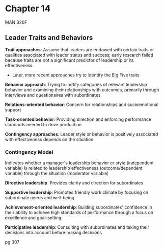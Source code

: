# Chapter 14

MAN 320F

## Leader Traits and Behaviors

**Trait approaches**: Assume that leaders are endowed with certain traits or qualities associated with leader status and success; early research failed because traits are not a significant predictor of leadership or its effectiveness

- Later, more recent approaches try to identify the Big Five traits

**Behavior approach**: Trying to indtify categories of relevant leadership behavior and examining their relationships with outcomes, primarily through interviews and questionaires with subordinates

**Relations-oriented behavior**: Concern for relationships and socioemotional support

**Task-oriented behavior**: Providing direction and enforcing performance standards needed to drive production

**Contingency approaches**: Leader style or behavior is positively associated with effectiveness depends on the situation

### Contingency Model

Indicates whether a manager's leadership behavior or style (independent variable) is related to leadership effectiveness (outcome/dependent variable) through the situation (moderator variable)

**Directive leadership**: Provides clarity and direction for subordinates

**Supportive leadership**: Promotes friendly work climate by focusing on subordinate needs and well-being

**Achievement-oriented leadership**: Building subordinates' confidence in their ability to achieve high standards of performance through a focus on excellence and goal-setting

**Participative leadership**: Consulting with subordinates and taking their decisions into account before making decisions

pg 307